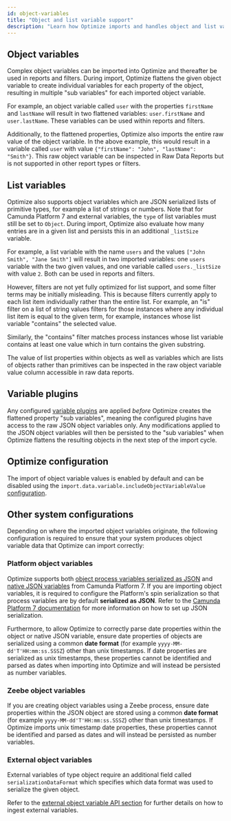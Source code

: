 ```yaml
---
id: object-variables
title: "Object and list variable support"
description: "Learn how Optimize imports and handles object and list variables."
---
```


## Object variables

Complex object variables can be imported into Optimize and thereafter be used in reports and filters. During import, Optimize flattens the given object variable to create individual variables for each property of the object, resulting in multiple "sub variables" for each imported object variable.

For example, an object variable called `user` with the properties `firstName` and `lastName` will result in two flattened variables: `user.firstName` and `user.lastName`. These variables can be used within reports and filters.

Additionally, to the flattened properties, Optimize also imports the entire raw value of the object variable. In the above example, this would result in a variable called `user` with value `{"firstName": "John", "lastName": "Smith"}`. This raw object variable can be inspected in Raw Data Reports but is not supported in other report types or filters.

## List variables

Optimize also supports object variables which are JSON serialized lists of primitive types, for example a list of strings or numbers. Note that for Camunda Platform 7 and external variables, the `type` of list variables must still be set to `Object`. During import, Optimize also evaluate how many entries are in a given list and persists this in an additional `_listSize` variable.

For example, a list variable with the name `users` and the values `["John Smith", "Jane Smith"]` will result in two imported variables: one `users` variable with the two given values, and one variable called `users._listSize` with value `2`. Both can be used in reports and filters.

However, filters are not yet fully optimized for list support, and some filter terms may be initially misleading. This is because filters currently apply to each list item individually rather than the entire list. For example, an "is" filter on a list of string values filters for those instances where any individual list item is equal to the given term, for example, instances whose list variable "contains" the selected value.

Similarly, the "contains" filter matches process instances whose list variable contains at least one value which in turn contains the given substring.

The value of list properties within objects as well as variables which are lists of objects rather than primitives can be inspected in the raw object variable value column accessible in raw data reports.

## Variable plugins

Any configured [variable plugins](../../plugins/variable-import-plugin) are applied _before_ Optimize creates the flattened property "sub variables", meaning the configured plugins have access to the raw JSON object variables only. Any modifications applied to the JSON object variables will then be persisted to the "sub variables" when Optimize flattens the resulting objects in the next step of the import cycle.

## Optimize configuration

The import of object variable values is enabled by default and can be disabled using the `import.data.variable.includeObjectVariableValue` [configuration](./system-configuration.md#camunda-platform-7-common-import-settings).

## Other system configurations

Depending on where the imported object variables originate, the following configuration is required to ensure that your system produces object variable data that Optimize can import correctly:

### Platform object variables

Optimize supports both [object process variables serialized as JSON](https://docs.camunda.org/manual/latest/user-guide/data-formats/json/#serializing-process-variables) and [native JSON variables](https://docs.camunda.org/manual/latest/user-guide/data-formats/json/#native-json-variable-value) from Camunda Platform 7. If you are importing object variables, it is required to configure the Platform's spin serialization so that process variables are by default **serialized as JSON**. Refer to the [Camunda Platform 7 documentation](https://docs.camunda.org/manual/latest/user-guide/data-formats/json/#serializing-process-variables) for more information on how to set up JSON serialization.

Furthermore, to allow Optimize to correctly parse date properties within the object or native JSON variable, ensure date properties of objects are serialized using a common **date format** (for example `yyyy-MM-dd'T'HH:mm:ss.SSSZ`) other than unix timestamps. If date properties are serialized as unix timestamps, these properties cannot be identified and parsed as dates when importing into Optimize and will instead be persisted as number variables.

### Zeebe object variables

If you are creating object variables using a Zeebe process, ensure date properties within the JSON object are stored using a common **date format** (for example `yyyy-MM-dd'T'HH:mm:ss.SSSZ`) other than unix timestamps. If Optimize imports unix timestamp date properties, these properties cannot be identified and parsed as dates and will instead be persisted as number variables.

### External object variables

External variables of type object require an additional field called `serializationDataFormat` which specifies which data format was used to serialize the given object.

Refer to the [external object variable API section](../../../apis-clients/optimize-api/external-variable-ingestion.md) for further details on how to ingest external variables.
